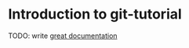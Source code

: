 # Introduction to git-tutorial

TODO: write [great documentation](http://jacobian.org/writing/what-to-write/)
